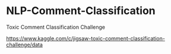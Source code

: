 # NLP-Comment-Classification

Toxic Comment Classification Challenge

https://www.kaggle.com/c/jigsaw-toxic-comment-classification-challenge/data

